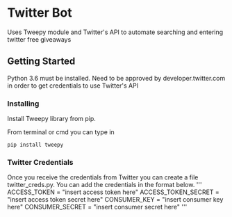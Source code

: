 # Twitter Bot
Uses Tweepy module and Twitter's API to automate searching and entering twitter free giveaways

## Getting Started

Python 3.6 must be installed. Need to be approved by developer.twitter.com in order to get credentials to use Twitter's API

### Installing

Install Tweepy library from pip.

From terminal or cmd you can type in
```
pip install tweepy
```

### Twitter Credentials

Once you receive the credentials from Twitter you can create a file twitter_creds.py. 
You can add the credentials in the format below.
'''
ACCESS_TOKEN = "insert access token here"
ACCESS_TOKEN_SECRET = "insert access token secret here"
CONSUMER_KEY = "insert consumer key here"
CONSUMER_SECRET = "insert consumer secret here"
'''
